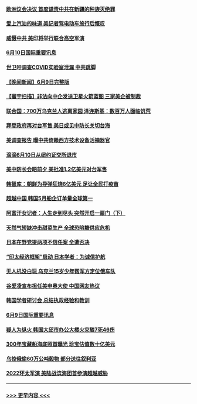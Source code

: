 #### [欧洲议会决议 首度谴责中共在新疆的种族灭绝罪](../pages/prog202/a103452224.md?t=06102251) 
#### [爱上汽油的味道 美记者驾电动车旅行后慨叹](../pages/prog202/a103452116.md?t=06102251) 
#### [威慑中共 美印将举行联合高空军演](../pages/prog202/a103452099.md?t=06102251) 
#### [6月10日国际重要讯息](../pages/prog202/a103452086.md?t=06102251) 
#### [世卫吁调查COVID实验室泄漏 中共跳脚](../pages/prog202/a103452078.md?t=06102251) 
#### [【晚间新闻】6月9日完整版](../pages/prog202/a103451797.md?t=06102251) 
#### [【寰宇扫描】非法向中企发送卫星火箭蓝图 三家美企被制裁](../pages/prog202/a103451859.md?t=06102251) 
#### [联合国：700万乌克兰人逃离家园 泽连斯基：数百万人面临饥荒](../pages/prog202/a103451470.md?t=06102251) 
#### [拜登政府再对台军售 美日或见中防长关切台海](../pages/prog202/a103451460.md?t=06102251) 
#### [美调查报告 曝中共倚赖西方技术设备活摘器官](../pages/prog202/a103451441.md?t=06102251) 
#### [滴滴6月10日从纽约证交所退市](../pages/prog202/a103451348.md?t=06102251) 
#### [美中防长会晤前夕 美批准1.2亿美元对台军售](../pages/prog202/a103451320.md?t=06102251) 
#### [韩智库：朝鲜为导弹狂烧6亿美元 足让全民打疫苗](../pages/prog202/a103451249.md?t=06102251) 
#### [超越中国 韩国5月船企订单量全球第一](../pages/prog202/a103451151.md?t=06102251) 
#### [阿富汗女记者：人生走到尽头 突然开启一扇门（下）](../pages/prog202/a103447645.md?t=06102251) 
#### [天然气短缺冲击甜菜生产 全球恐陷糖供应危机](../pages/prog202/a103451120.md?t=06102251) 
#### [日本在野党提两项不信任案 全遭否决](../pages/prog202/a103451203.md?t=06102251) 
#### [“印太经济框架”启动 日本学者：为诚信护航](../pages/prog202/a103451134.md?t=06102251) 
#### [无人机没白玩 乌克兰15岁少年帮军方定位俄车队](../pages/prog202/a103451145.md?t=06102251) 
#### [谷爱凌宣布担任美申奥大使 中国网友热议](../pages/prog202/a103451141.md?t=06102251) 
#### [韩国学者研讨会 总结执政经验和教训](../pages/prog202/a103451125.md?t=06102251) 
#### [6月9日国际重要讯息](../pages/prog202/a103451117.md?t=06102251) 
#### [疑人为纵火 韩国大邱市办公大楼火灾酿7死46伤](../pages/prog202/a103451064.md?t=06102251) 
#### [300年宝藏船海底照首曝光 珍宝估值数十亿美元](../pages/prog202/a103451065.md?t=06102251) 
#### [乌控俄偷60万公吨榖物 部分送往叙利亚](../pages/prog202/a103450946.md?t=06102251) 
#### [2022环太军演 美陆战滨海团首参演超越威胁](../pages/prog202/a103450831.md?t=06102251) 

----
#### [ >>> 更早内容 <<< ](../indexes/prog202-earlier.md)
